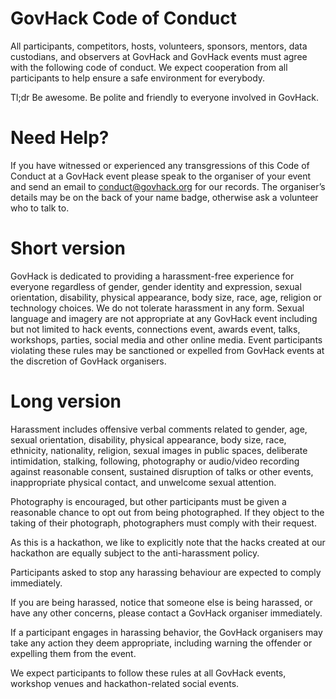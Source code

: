 # GovHack Code of Conduct

All participants, competitors, hosts, volunteers, sponsors, mentors, data custodians, and observers at GovHack and GovHack events must agree with the following code of conduct. We expect cooperation from all participants to help ensure a safe environment for everybody.

Tl;dr Be awesome. Be polite and friendly to everyone involved in GovHack.

# Need Help?

If you have witnessed or experienced any transgressions of this Code of Conduct at a GovHack event please speak to the organiser of your event and send an email to conduct@govhack.org for our records. The organiser’s details may be on the back of your name badge, otherwise ask a volunteer who to talk to.

# Short version

GovHack is dedicated to providing a harassment-free experience for everyone regardless of gender, gender identity and expression, sexual orientation, disability, physical appearance, body size, race, age, religion or technology choices. We do not tolerate harassment in any form. Sexual language and imagery are not appropriate at any GovHack event including but not limited to hack events, connections event, awards event, talks, workshops, parties, social media and other online media. Event participants violating these rules may be sanctioned or expelled from GovHack events at the discretion of GovHack organisers.

# Long version

Harassment includes offensive verbal comments related to gender, age, sexual orientation, disability, physical appearance, body size, race, ethnicity, nationality, religion, sexual images in public spaces, deliberate intimidation, stalking, following, photography or audio/video recording against reasonable consent, sustained disruption of talks or other events, inappropriate physical contact, and unwelcome sexual attention.

Photography is encouraged, but other participants must be given a reasonable chance to opt out from being photographed. If they object to the taking of their photograph, photographers must comply with their request.

As this is a hackathon, we like to explicitly note that the hacks created at our hackathon are equally subject to the anti-harassment policy.

Participants asked to stop any harassing behaviour are expected to comply immediately.

If you are being harassed, notice that someone else is being harassed, or have any other concerns, please contact a GovHack organiser immediately.

If a participant engages in harassing behavior, the GovHack organisers may take any action they deem appropriate, including warning the offender or expelling them from the event.

We expect participants to follow these rules at all GovHack events, workshop venues and hackathon-related social events.

